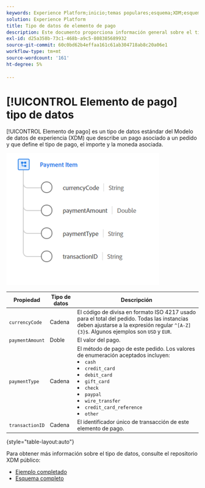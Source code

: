 ```yaml
---
keywords: Experience Platform;inicio;temas populares;esquema;XDM;esquemas;esquemas;elemento de pago;tipo de datos;tipo de datos;tipo de datos;
solution: Experience Platform
title: Tipo de datos de elemento de pago
description: Este documento proporciona información general sobre el tipo de datos Modelo de datos de experiencia de elemento de pago (XDM).
exl-id: d25a358b-73c1-468b-a9c5-808385689932
source-git-commit: 60c0bd62b4effaa161c61ab304718ab8c20a06e1
workflow-type: tm+mt
source-wordcount: '161'
ht-degree: 5%

---
```


# [!UICONTROL Elemento de pago] tipo de datos

[!UICONTROL Elemento de pago] es un tipo de datos estándar del Modelo de datos de experiencia (XDM) que describe un pago asociado a un pedido y que define el tipo de pago, el importe y la moneda asociada.

<img src="../images/data-types/payment-item.PNG" width="400" /><br />

| Propiedad | Tipo de datos | Descripción |
| --- | --- | --- |
| `currencyCode` | Cadena | El código de divisa en formato ISO 4217 usado para el total del pedido. Todas las instancias deben ajustarse a la expresión regular `^[A-Z]{3}$`. Algunos ejemplos son `USD` y `EUR`. |
| `paymentAmount` | Doble | El valor del pago. |
| `paymentType` | Cadena | El método de pago de este pedido. Los valores de enumeración aceptados incluyen: <li> `cash` </li> <li> `credit_card` </li> <li> `debit_card` </li> <li> `gift_card` </li> <li> `check` </li> <li> `paypal` </li> <li> `wire_transfer` </li> <li> `credit_card_reference` </li> <li> `other` </li> |
| `transactionID` | Cadena | El identificador único de transacción de este elemento de pago. |

{style="table-layout:auto"}

Para obtener más información sobre el tipo de datos, consulte el repositorio XDM público:

* [Ejemplo completado](https://github.com/adobe/xdm/blob/master/components/datatypes/data/paymentitem.example.1.json)
* [Esquema completo](https://github.com/adobe/xdm/blob/master/components/datatypes/data/paymentitem.schema.json)
